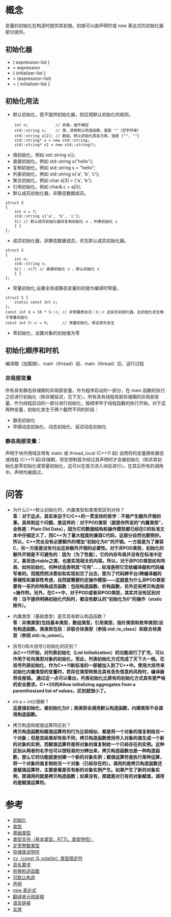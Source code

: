 
概念
======
变量的初始化在构造时提供其初值。初值可以由声明符或 new 表达式的初始化器部分提供。
## 初始化器
+ ( expression-list )
+ = expression
+ { initializer-list }
+ = (expression-list)
+ = { initializer-list }

## 初始化用法
* 默认初始化，若不提供初始化器，则应用默认初始化的规则。
```
    int n;            // 非类，值不确定
    std::string s;    // 类，调用默认构造函数，值是 ""（空字符串）
    std::string a[2]; // 数组，默认初始化其各元素，值是 {"", ""}
    std::string* x = new std::string;
    std::string* x1 = new std::string();
```
* 值初始化，例如 std::string s{};
* 直接初始化，例如 std::string s("hello");
* 复制初始化，例如 std::string s = "hello";
* 列表初始化，例如 std::string s{'a', 'b', 'c'};
* 聚合初始化，例如 char a[3] = {'a', 'b'};
* 引用初始化，例如 char& c = a[0];
* 默认成员初始化器，非静态数据成员。
```
struct S
{
    int n = 7;
    std::string s{'a', 'b', 'c'};
    S() // 默认成员初始化器将复制初始化 n ，列表初始化 s
    { }
};
```
* 成员初始化器，非静态数据成员，优先默认成员初始化器。
```
struct S
{
    int n;
    std::string s;
    S() : n(7) // 直接初始化 n ，默认初始化 s
    { }
};
```
* 常量初始化,设置全局或静态变量的初值为编译时常量。
```
struct S {
    static const int c;
};
const int d = 10 * S::c; // 非常量表达式：S::c 此前无初始化器，此初始化发生晚于常量初始化
const int S::c = 5;      // 常量初始化，保证首先发生
```
* 零初始化，设置对象的初始值为零


## 初始化顺序和时机  

编译期（加载期）、main（thread）前、main（thread）后、运行过程

### 非局部变量
所有具有静态存储期的非局部变量，作为程序启动的一部分，在 main 函数的执行之前进行初始化（除非被延迟，见下文）。所有具有线程局部存储期的非局部变量，作为线程启动的一部分进行初始化，按顺序早于线程函数的执行开始。对于这两种变量，初始化发生于两个截然不同的阶段：
+ 静态初始化
+ 早期动态初始化、动态初始化、延迟动态初始化

### 静态局部变量：

声明于块作用域且带有 static 或 thread_local (C++11 起) 说明符的变量拥有静态或线程 (C++11 起)存储期，但在控制首次经过其声明时才会被初始化（除非其初始化是零初始化或常量初始化，这可以在首次进入块前进行）。在其后所有的调用中，声明均被跳过。

问答
======
- 为什么C++默认初始化时，内置类型和类类型区别对待？  
**答：对于这点，其实来自于C/C++的一贯坚持的哲学：不做产生额外开销的事。具体到这个问题，是这样的：对于POD类型（就是你所说的“内置类型”，全称是：Plain Old Data），因为它的数据结构和操作模型都已经在C的标准文本中仔细定义了，而C++为了最大程度的兼容C代码，这部分自然也要照抄。所以，C++完全没有必要额外的增加“初始化为0”的开销。一方面是为了兼容C，另一方面是没有付出这些额外开销的必要性。对于非POD类型，初始化的额外开销是不可避免的：因为（为了性能），它的内存布局并没有在标准中定义，甚至连vtable之类，也是实现相关的内容。所以，对于非POD类型如何布局、如何初始化、何种状态表明其“可用”……标准是把它交给编译器和代码编写者的。而既然把决策权和实现权交了出去，那为了代码跨平台/跨编译器的移植性和兼容性考虑，自然就需要约定操作模型——这就是为什么非POD类型要有一系列的特殊成员函数：包括构造函数、析构函数，另外还有拷贝构造和=操作符。另外，在C++中，对于POD或者非POD类型，其实并没有区别对待：当不提供明确初始化代码时，都没有默认的“初始化为0”的操作（static除外）。**

- 内置类型（基础类型）是否具有默认构造函数？  
**答：非类类型(包括基本类型，数组类型，引用类型，指针类型和枚举类型)没有构造函数。类类型包括：非联合体类型（参阅 std::is_class）和联合体类型（参阅 std::is_union）。**

- 括号()和大括号{}初始化的区别？  
  **从C++11开始，对列表初始化（List Initialization）的功能进行了扩充，可以作用于任何类型对象的初始化，至此，列表初始化方式完成了天下大一统。花括号列表初始化，作为C++11新标准的一部被加入到了C++中。使用大括号来初始化内置类型的变量时，若存在类型转换且具有丢失信息的风险时，编译器将会报错。  通过这一点可以看出，列表初始化比原有的初始化方式具有更严格的安全要求。C++20的Allow initializing aggregates from a parenthesized list of values，区别就很小了。**

- int a = int()理解？  
  **这是值初始化，被初始化为0；类类型会调用默认构造函数，内建类型不会调用构造函数。**

- 拷贝构造和赋值运算符区别？  
  **拷贝构造函数和赋值运算符的行为比较相似，都是将一个对象的值复制给另一个对象；但是其结果却有些不同，拷贝构造函数使用传入对象的值生成一个新的对象的实例，而赋值运算符是将对象的值复制给一个已经存在的实例。这种区别从两者的名字也可以很轻易的分辨出来，拷贝构造函数也是一种构造函数，那么它的功能就是创建一个新的对象实例；赋值运算符是执行某种运算，将一个对象的值复制给另一个对象（已经存在的）。调用的是拷贝构造函数还是赋值运算符，主要是看是否有新的对象实例产生。如果产生了新的对象实例，那调用的就是拷贝构造函数；如果没有，那就是对已有的对象赋值，调用的是赋值运算符。**

参考
======
+ [初始化](https://zh.cppreference.com/w/cpp/language/initialization)
+ [类型](https://zh.cppreference.com/w/cpp/language/type)
+ [基础类型](https://zh.cppreference.com/w/cpp/language/types)
+ [类型支持（基本类型、RTTI、类型特性）](https://zh.cppreference.com/w/cpp/types)
+ [定宽整数类型](https://zh.cppreference.com/w/cpp/types/integer)
+ [存储类说明符](https://zh.cppreference.com/w/cpp/language/storage_duration)
+ [cv（const 与 volatile）类型限定符](https://zh.cppreference.com/w/cpp/language/cv)
+ [具名要求](https://zh.cppreference.com/w/cpp/named_req)
+ [转换构造函数](https://zh.cppreference.com/w/cpp/language/converting_constructor)
+ [可默认构造](https://zh.cppreference.com/w/cpp/named_req/DefaultConstructible)
+ [声明](https://zh.cppreference.com/w/cpp/language/declarations)
+ [new 表达式](https://zh.cppreference.com/w/cpp/language/new)
+ [翻译单元和链接](https://docs.microsoft.com/zh-cn/cpp/cpp/program-and-linkage-cpp?view=vs-2019)
+ [语言链接](https://zh.cppreference.com/w/cpp/language/language_linkage)
+ [实体](https://zh.cppreference.com/w/cpp/language/basic_concepts)
